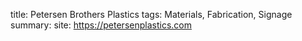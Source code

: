  title: Petersen Brothers Plastics
 tags: Materials, Fabrication, Signage
 summary: 
 site: https://petersenplastics.com